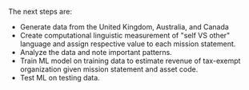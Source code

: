 The next steps are:
* Generate data from the United Kingdom, Australia, and Canada
* Create computational linguistic measurement of "self VS other" language and assign respective value to each mission statement. 
* Analyze the data and note important patterns.
* Train ML model on training data to estimate revenue of tax-exempt organization given mission statement and asset code.
* Test ML on testing data.